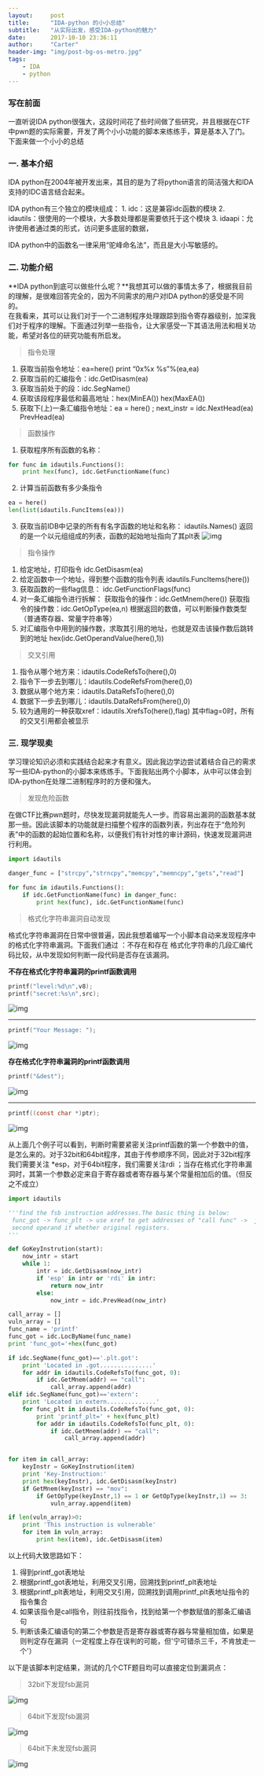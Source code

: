 ```yaml
---
layout:     post
title:      "IDA-python 的小小总结"
subtitle:   "从实际出发，感受IDA-python的魅力"
date:       2017-10-10 23:36:11
author:     "Carter"
header-img: "img/post-bg-os-metro.jpg"
tags:
    - IDA
    - python
---
```


### 写在前面

一直听说IDA python很强大，这段时间花了些时间做了些研究，并且根据在CTF中pwn题的实际需要，开发了两个小小功能的脚本来练练手，算是基本入了门。下面来做一个小小的总结

###  一. 基本介绍

   IDA python在2004年被开发出来，其目的是为了将python语言的简洁强大和IDA支持的IDC语言结合起来。

   IDA python有三个独立的模块组成：
      1. idc：这是兼容idc函数的模块
      2. idautils：很使用的一个模块，大多数处理都是需要依托于这个模块
      3. idaapi：允许使用者通过类的形式，访问更多底层的数据，

IDA python中的函数名一律采用“驼峰命名法”，而且是大小写敏感的。

### 二. 功能介绍

**IDA python到底可以做些什么呢？**我想其可以做的事情太多了，根据我目前的理解，是很难回答完全的，因为不同需求的用户对IDA python的感受是不同的。  
在我看来，其可以让我们对于一个二进制程序处理跟踪到指令寄存器级别，加深我们对于程序的理解。下面通过列举一些指令，让大家感受一下其语法用法和相关功能，希望对各位的研究功能有所启发。

>指令处理

1. 获取当前指令地址：ea=here()   print “0x%x %s”%(ea,ea)
2. 获取当前的汇编指令：idc.GetDisasm(ea)
3. 获取当前处于的段：idc.SegName()
4. 获取该段程序最低和最高地址：hex(MinEA())   hex(MaxEA())
5. 获取下(上)一条汇编指令地址：ea = here() ;  next_instr = idc.NextHead(ea)   PrevHead(ea)

>函数操作

1. 获取程序所有函数的名称：
```python
for func in idautils.Functions():
	print hex(func), idc.GetFunctionName(func)
```
2. 计算当前函数有多少条指令
```python
ea = here()
len(list(idautils.FuncItems(ea)))
```
3. 获取当前IDB中记录的所有有名字函数的地址和名称： idautils.Names()
  返回的是一个以元组组成的列表，函数的起始地址指向了其plt表
  ![img](https://raw.githubusercontent.com/carterMgj/blog_img/master/2017-10-10-IDA-python/3.png'')

>指令操作

1. 给定地址，打印指令  idc.GetDisasm(ea)
2. 给定函数中一个地址，得到整个函数的指令列表   idautils.FuncItems(here())
3. 获取函数的一些flag信息：  idc.GetFunctionFlags(func)
4. 对一条汇编指令进行拆解：
   获取指令的操作：idc.GetMnem(here())
   获取指令的操作数：idc.GetOpType(ea,n)   根据返回的数值，可以判断操作数类型（普通寄存器、常量字符串等）
5. 对汇编指令中用到的操作数，求取其引用的地址，也就是双击该操作数后跳转到的地址  hex(idc.GetOperandValue(here(),1))

>交叉引用

1. 指令从哪个地方来：idautils.CodeRefsTo(here(),0)
2. 指令下一步去到哪儿：idautils.CodeRefsFrom(here(),0)
3. 数据从哪个地方来：idautils.DataRefsTo(here(),0)
4. 数据下一步去到哪儿：idautils.DataRefsFrom(here(),0)
5. 较为通用的一种获取xref：idautils.XrefsTo(here(),flag)  其中flag=0时，所有的交叉引用都会被显示

### 三. 现学现卖

学习理论知识必须和实践结合起来才有意义。因此我边学边尝试着结合自己的需求写一些IDA-python的小脚本来练练手。下面我贴出两个小脚本，从中可以体会到IDA-python在处理二进制程序时的方便和强大。

>发现危险函数

在做CTF比赛pwn题时，尽快发现漏洞就能先人一步。而容易出漏洞的函数基本就那一些。因此该脚本的功能就是扫描整个程序的函数列表，列出存在于“危险列表”中的函数的起始位置和名称，以便我们有针对性的审计源码，快速发现漏洞进行利用。

```python
import idautils

danger_func = ["strcpy","strncpy","memcpy","memncpy","gets","read"]

for func in idautils.Functions():
	if idc.GetFunctionName(func) in danger_func:
		print hex(func), idc.GetFunctionName(func)
```

>格式化字符串漏洞自动发现

格式化字符串漏洞在日常中很普遍，因此我想着编写一个小脚本自动来发现程序中的格式化字符串漏洞。下面我们通过 ：不存在和存在 格式化字符串的几段汇编代码比较，从中发现如何判断一段代码是否存在该漏洞。

**不存在格式化字符串漏洞的printf函数调用**
```c
printf("level:%d\n",v8);
printf("secret:%s\n",src);
```
![img](https://raw.githubusercontent.com/carterMgj/blog_img/master/2017-10-10-IDA-python/4.png)
***
```c
printf("Your Message: ");
```
![img](https://raw.githubusercontent.com/carterMgj/blog_img/master/2017-10-10-IDA-python/6.png)



**存在格式化字符串漏洞的printf函数调用**

```c
printf("&dest");
```
![img](https://raw.githubusercontent.com/carterMgj/blog_img/master/2017-10-10-IDA-python/5.png)
***
```c
printf((const char *)ptr);
```
![img](https://raw.githubusercontent.com/carterMgj/blog_img/master/2017-10-10-IDA-python/8.png)

从上面几个例子可以看到，判断时需要紧密关注printf函数的第一个参数中的值，是怎么来的。对于32bit和64bit程序，其由于传参顺序不同，因此对于32bit程序我们需要关注 *esp，对于64bit程序，我们需要关注rdi ；当存在格式化字符串漏洞时，其第一个参数必定来自于寄存器或者寄存器与某个常量相加后的值。（但反之不成立）

```python
import idautils

'''find the fsb instruction addresses.The basic thing is below:
 func_got -> func_plt -> use xref to get addresses of "call func" ->  judge the pre_instrution's
 second operand if whether original registers. 
'''

def GoKeyInstrution(start):
	now_intr = start
	while 1:
		intr = idc.GetDisasm(now_intr)
		if 'esp' in intr or 'rdi' in intr:
			return now_intr
		else:
			now_intr = idc.PrevHead(now_intr)

call_array = []
vuln_array = []
func_name = 'printf'
func_got = idc.LocByName(func_name) 
print 'func_got='+hex(func_got)

if idc.SegName(func_got)=='.plt.got':
	print 'Located in .got...............'
	for addr in idautils.CodeRefsTo(func_got, 0):
		if idc.GetMnem(addr) == "call":
			call_array.append(addr)
elif idc.SegName(func_got)=='extern':
	print 'Located in extern..............'
	for func_plt in idautils.CodeRefsTo(func_got, 0):
		print 'printf_plt=' + hex(func_plt)
		for addr in idautils.CodeRefsTo(func_plt, 0):
			if idc.GetMnem(addr) == "call":
				call_array.append(addr)


for item in call_array:
	keyInstr = GoKeyInstrution(item)
	print 'Key-Instruction:'
	print hex(keyInstr), idc.GetDisasm(keyInstr)
	if GetMnem(keyInstr) == "mov":
		if GetOpType(keyInstr,1) == 1 or GetOpType(keyInstr,1) == 3:
			vuln_array.append(item)

if len(vuln_array)>0:
	print 'This instruction is vulnerable'
	for item in vuln_array:
		print hex(item), idc.GetDisasm(item)
```
以上代码大致思路如下：
1. 得到printf_got表地址
2. 根据printf_got表地址，利用交叉引用，回溯找到printf_plt表地址
3. 根据printf_plt表地址，利用交叉引用，回溯找到调用printf_plt表地址指令的指令集合
4. 如果该指令是call指令，则往前找指令，找到给第一个参数赋值的那条汇编语句
5. 判断该条汇编语句的第二个参数是否是寄存器或寄存器与常量相加值，如果是则判定存在漏洞（一定程度上存在误判的可能，但'宁可错杀三千，不肯放走一个'）

以下是该脚本判定结果，测试的几个CTF题目均可以直接定位到漏洞点：

>32bit下发现fsb漏洞

![img](https://raw.githubusercontent.com/carterMgj/blog_img/master/2017-10-10-IDA-python/1.png)

>64bit下发现fsb漏洞

![img](https://raw.githubusercontent.com/carterMgj/blog_img/master/2017-10-10-IDA-python/7.png)

>64bit下未发现fsb漏洞

![img](https://raw.githubusercontent.com/carterMgj/blog_img/master/2017-10-10-IDA-python/2.png)




```

```